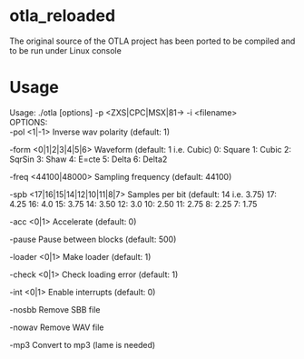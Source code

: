 # otla_reloaded
The original source of the OTLA project has been ported to be compiled and to be run under Linux console

# Usage
Usage:
./otla [options] -p <ZXS|CPC|MSX|81-\> -i <filename\>             
  OPTIONS:                             
  -pol <1|-1>                          Inverse wav polarity (default: 1)

  -form <0|1|2|3|4|5|6>                Waveform (default: 1 i.e. Cubic)
                                       0: Square
                                       1: Cubic
                                       2: SqrSin
                                       3: Shaw
                                       4: E=cte
                                       5: Delta
                                       6: Delta2

  -freq <44100|48000>                  Sampling frequency (default: 44100)

  -spb <17|16|15|14|12|10|11|8|7>      Samples per bit
                                       (default: 14 i.e. 3.75)
                                       17: 4.25
                                       16: 4.0
                                       15: 3.75
                                       14: 3.50
                                       12: 3.0
                                       10: 2.50
                                       11: 2.75
                                       8:  2.25
                                       7:  1.75

  -acc <0|1>                           Accelerate (default: 0)

  -pause <ms>                          Pause between blocks (default: 500)

  -loader <0|1>                        Make loader (default: 1)

  -check <0|1>                         Check loading error (default: 1)

  -int <0|1>                           Enable interrupts (default: 0)

  -nosbb                               Remove SBB file

  -nowav                               Remove WAV file

  -mp3                                 Convert to mp3 (lame is needed)

